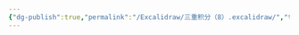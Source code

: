 ```yaml
---
{"dg-publish":true,"permalink":"/Excalidraw/三重积分（8）.excalidraw/","tags":["excalidraw"]}
---
```

<style> .container {font-family: sans-serif; text-align: center;} .button-wrapper button {z-index: 1;height: 40px; width: 100px; margin: 10px;padding: 5px;} .excalidraw .App-menu_top .buttonList { display: flex;} .excalidraw-wrapper { height: 800px; margin: 50px; position: relative;} :root[dir="ltr"] .excalidraw .layer-ui__wrapper .zen-mode-transition.App-menu_bottom--transition-left {transform: none;} </style><script src="https://cdn.jsdelivr.net/npm/react@17/umd/react.production.min.js"></script><script src="https://cdn.jsdelivr.net/npm/react-dom@17/umd/react-dom.production.min.js"></script><script type="text/javascript" src="https://cdn.jsdelivr.net/npm/@excalidraw/excalidraw@0/dist/excalidraw.production.min.js"></script><div id="三重积分（8）excalidraw.md"></div><script>(function(){const InitialData={"type":"excalidraw","version":2,"source":"https://github.com/zsviczian/obsidian-excalidraw-plugin/releases/tag/2.6.7","elements":[{"id":"AXKPGaypQC6Drdz55M2wG","type":"arrow","x":4.1529402312910975,"y":5.662498474121094,"width":353.0471330108964,"height":0,"angle":0,"strokeColor":"#1e1e1e","backgroundColor":"transparent","fillStyle":"solid","strokeWidth":1,"strokeStyle":"solid","roughness":0,"opacity":100,"groupIds":[],"frameId":null,"index":"a0","roundness":{"type":2},"seed":1100916469,"version":60,"versionNonce":833273248,"isDeleted":false,"boundElements":[],"updated":1741751426953,"link":null,"locked":false,"points":[[0,0],[353.0471330108964,0]],"lastCommittedPoint":null,"startBinding":null,"endBinding":null,"startArrowhead":null,"endArrowhead":"arrow","elbowed":false},{"id":"1KoCBIPTtsvt7Sfrg5PTT","type":"arrow","x":34.799987792968764,"y":30.24261061388205,"width":2.1316282072803006e-14,"height":342.9801212950344,"angle":0,"strokeColor":"#1e1e1e","backgroundColor":"transparent","fillStyle":"solid","strokeWidth":1,"strokeStyle":"solid","roughness":0,"opacity":100,"groupIds":[],"frameId":null,"index":"a1","roundness":{"type":2},"seed":1798942485,"version":125,"versionNonce":385500576,"isDeleted":false,"boundElements":[],"updated":1741751429686,"link":null,"locked":false,"points":[[0,0],[2.1316282072803006e-14,-342.9801212950344]],"lastCommittedPoint":null,"startBinding":null,"endBinding":null,"startArrowhead":null,"endArrowhead":"arrow","elbowed":false},{"id":"Shj09ciC","type":"text","x":377.2000732421875,"y":-6.337501525878906,"width":12,"height":25,"angle":0,"strokeColor":"#1e1e1e","backgroundColor":"transparent","fillStyle":"solid","strokeWidth":1,"strokeStyle":"solid","roughness":0,"opacity":100,"groupIds":[],"frameId":null,"index":"a2","roundness":null,"seed":1572611867,"version":4,"versionNonce":180439093,"isDeleted":false,"boundElements":[],"updated":1741180872439,"link":null,"locked":false,"text":"x","rawText":"x","fontSize":20,"fontFamily":5,"textAlign":"left","verticalAlign":"top","containerId":null,"originalText":"x","autoResize":true,"lineHeight":1.25},{"id":"IslR5yBa","type":"text","x":-2,"y":-315.1375198364258,"width":11,"height":25,"angle":0,"strokeColor":"#1e1e1e","backgroundColor":"transparent","fillStyle":"solid","strokeWidth":1,"strokeStyle":"solid","roughness":0,"opacity":100,"groupIds":[],"frameId":null,"index":"a3","roundness":null,"seed":1922651707,"version":6,"versionNonce":681694357,"isDeleted":false,"boundElements":[],"updated":1741180877213,"link":null,"locked":false,"text":"y","rawText":"y","fontSize":20,"fontFamily":5,"textAlign":"left","verticalAlign":"top","containerId":null,"originalText":"y","autoResize":true,"lineHeight":1.25},{"id":"xyRyzrlblfpi0429X3BHZ","type":"line","x":34.0181691271747,"y":5.354935690469972,"width":255.05539420002344,"height":255.05539420002341,"angle":0,"strokeColor":"#1e1e1e","backgroundColor":"transparent","fillStyle":"solid","strokeWidth":1,"strokeStyle":"solid","roughness":0,"opacity":100,"groupIds":[],"frameId":null,"index":"a4","roundness":{"type":2},"seed":1196555360,"version":59,"versionNonce":588262496,"isDeleted":false,"boundElements":[],"updated":1741751572064,"link":null,"locked":false,"points":[[0,0],[255.05539420002344,-255.05539420002341]],"lastCommittedPoint":null,"startBinding":null,"endBinding":null,"startArrowhead":null,"endArrowhead":null},{"id":"GZfqmrBsw2uy5i_CxUmuw","type":"line","x":180.23321183274783,"y":-141.48236059850302,"width":66.57451143233811,"height":148.08166104735454,"angle":0,"strokeColor":"#1e1e1e","backgroundColor":"transparent","fillStyle":"solid","strokeWidth":1,"strokeStyle":"solid","roughness":0,"opacity":100,"groupIds":[],"frameId":null,"index":"a5","roundness":{"type":2},"seed":382082464,"version":361,"versionNonce":1423267936,"isDeleted":false,"boundElements":[],"updated":1741751325373,"link":null,"locked":false,"points":[[0,0],[16.17693173685052,9.955084210206621],[32.976093322364704,26.754269530457066],[45.42002572301624,51.64192071913271],[55.37522860690456,83.37369675258861],[62.84141715719363,120.08302675851593],[66.57451143233811,148.08166104735454]],"lastCommittedPoint":null,"startBinding":null,"endBinding":null,"startArrowhead":null,"endArrowhead":null},{"id":"4y0gAKm7","type":"text","x":87.52666071861609,"y":-141.48236059850305,"width":16,"height":25,"angle":0,"strokeColor":"#1e1e1e","backgroundColor":"transparent","fillStyle":"solid","strokeWidth":1,"strokeStyle":"solid","roughness":0,"opacity":100,"groupIds":[],"frameId":null,"index":"a6","roundness":null,"seed":1898326432,"version":42,"versionNonce":989843552,"isDeleted":false,"boundElements":[],"updated":1741751355368,"link":null,"locked":false,"text":"R","rawText":"R","fontSize":20,"fontFamily":5,"textAlign":"left","verticalAlign":"top","containerId":null,"originalText":"R","autoResize":true,"lineHeight":1.25},{"id":"DSxWNiVJ-8lS3ivvydzug","type":"arrow","x":32.77380436879315,"y":-0.244848130664991,"width":138.74872361423414,"height":141.8596829796606,"angle":0,"strokeColor":"#1971c2","backgroundColor":"transparent","fillStyle":"solid","strokeWidth":1,"strokeStyle":"solid","roughness":0,"opacity":100,"groupIds":[],"frameId":null,"index":"a7","roundness":{"type":2},"seed":313607584,"version":122,"versionNonce":1819314592,"isDeleted":false,"boundElements":[],"updated":1741751364383,"link":null,"locked":false,"points":[[0,0],[138.74872361423414,-141.8596829796606]],"lastCommittedPoint":null,"startBinding":null,"endBinding":null,"startArrowhead":"arrow","endArrowhead":"arrow","elbowed":false},{"id":"Afo4L0G0","type":"text","x":12.863635948379851,"y":5.977118069660719,"width":13.279998779296875,"height":25,"angle":0,"strokeColor":"#1e1e1e","backgroundColor":"transparent","fillStyle":"solid","strokeWidth":1,"strokeStyle":"solid","roughness":0,"opacity":100,"groupIds":[],"frameId":null,"index":"a8","roundness":null,"seed":1382209632,"version":5,"versionNonce":1001364576,"isDeleted":false,"boundElements":[],"updated":1741751436260,"link":null,"locked":false,"text":"0","rawText":"0","fontSize":20,"fontFamily":5,"textAlign":"left","verticalAlign":"top","containerId":null,"originalText":"0","autoResize":true,"lineHeight":1.25},{"id":"kAFB1AaN","type":"text","x":257.925048828125,"y":-212.0489546980798,"width":49.59999084472656,"height":25,"angle":0,"strokeColor":"#1e1e1e","backgroundColor":"transparent","fillStyle":"solid","strokeWidth":1,"strokeStyle":"solid","roughness":0,"opacity":100,"groupIds":[],"frameId":null,"index":"a9","roundness":null,"seed":637333920,"version":29,"versionNonce":743483488,"isDeleted":false,"boundElements":null,"updated":1741751573480,"link":null,"locked":false,"text":"y = x","rawText":"y = x","fontSize":20,"fontFamily":5,"textAlign":"left","verticalAlign":"top","containerId":null,"originalText":"y = x","autoResize":true,"lineHeight":1.25}],"appState":{"theme":"dark","viewBackgroundColor":"#ffffff","currentItemStrokeColor":"#1e1e1e","currentItemBackgroundColor":"transparent","currentItemFillStyle":"solid","currentItemStrokeWidth":1,"currentItemStrokeStyle":"solid","currentItemRoughness":0,"currentItemOpacity":100,"currentItemFontFamily":5,"currentItemFontSize":20,"currentItemTextAlign":"left","currentItemStartArrowhead":"arrow","currentItemEndArrowhead":"arrow","currentItemArrowType":"round","scrollX":57.02496337890625,"scrollY":350.51146003865597,"zoom":{"value":2},"currentItemRoundness":"round","gridSize":20,"gridStep":5,"gridModeEnabled":false,"gridColor":{"Bold":"rgba(217, 217, 217, 0.5)","Regular":"rgba(230, 230, 230, 0.5)"},"currentStrokeOptions":null,"frameRendering":{"enabled":true,"clip":true,"name":true,"outline":true},"objectsSnapModeEnabled":false,"activeTool":{"type":"selection","customType":null,"locked":false,"lastActiveTool":null}},"files":{}};InitialData.scrollToContent=true;App=()=>{const e=React.useRef(null),t=React.useRef(null),[n,i]=React.useState({width:void 0,height:void 0});return React.useEffect(()=>{i({width:t.current.getBoundingClientRect().width,height:t.current.getBoundingClientRect().height});const e=()=>{i({width:t.current.getBoundingClientRect().width,height:t.current.getBoundingClientRect().height})};return window.addEventListener("resize",e),()=>window.removeEventListener("resize",e)},[t]),React.createElement(React.Fragment,null,React.createElement("div",{className:"excalidraw-wrapper",ref:t},React.createElement(ExcalidrawLib.Excalidraw,{ref:e,width:n.width,height:n.height,initialData:InitialData,viewModeEnabled:!0,zenModeEnabled:!0,gridModeEnabled:!1})))},excalidrawWrapper=document.getElementById("三重积分（8）excalidraw.md");ReactDOM.render(React.createElement(App),excalidrawWrapper);})();</script>